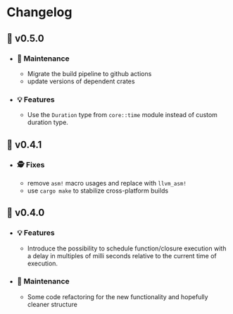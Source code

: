 # Changelog

## :peach: v0.5.0

- ### :wrench: Maintenance

  - Migrate the build pipeline to github actions
  - update versions of dependent crates

- ### :bulb: Features

  - Use the `Duration` type from `core::time` module instead of custom duration type.

## :banana: v0.4.1

- ### :detective: Fixes

  - remove `asm!` macro usages and replace with `llvm_asm!`
  - use `cargo make` to stabilize cross-platform builds

## :pizza: v0.4.0

- ### :bulb: Features

  - Introduce the possibility to schedule function/closure execution with a delay in multiples of milli seconds relative to the current time of execution.

- ### :wrench: Maintenance

  - Some code refactoring for the new functionality and hopefully cleaner structure
